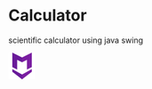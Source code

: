 # Calculator
scientific calculator using java swing 

![alt text](https://github.com/adam-p/markdown-here/raw/master/src/common/images/icon48.png "Logo Title Text 1")
